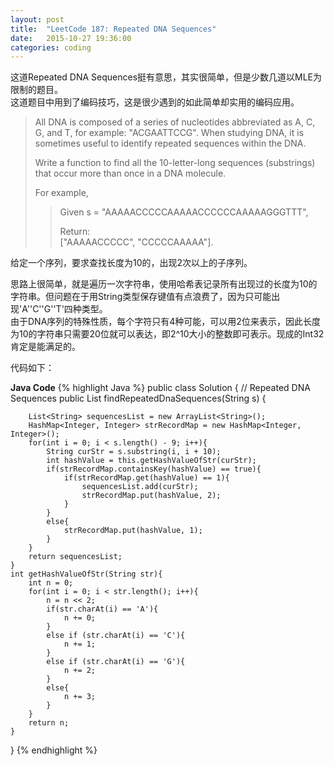 ```yaml
---
layout: post
title:  "LeetCode 187: Repeated DNA Sequences"
date:   2015-10-27 19:36:00
categories: coding
---
```


这道Repeated DNA Sequences挺有意思，其实很简单，但是少数几道以MLE为限制的题目。  
这道题目中用到了编码技巧，这是很少遇到的如此简单却实用的编码应用。

>All DNA is composed of a series of nucleotides abbreviated as A, C, G, and T, for example: "ACGAATTCCG". When studying DNA, it is sometimes useful to identify repeated sequences within the DNA.  
>
>Write a function to find all the 10-letter-long sequences (substrings) that occur more than once in a DNA molecule.  
>  
>For example,  
>
>>Given s = "AAAAACCCCCAAAAACCCCCCAAAAAGGGTTT",  
>> 
>>Return:  
>>["AAAAACCCCC", "CCCCCAAAAA"].  
>  


给定一个序列，要求查找长度为10的，出现2次以上的子序列。

思路上很简单，就是遍历一次字符串，使用哈希表记录所有出现过的长度为10的字符串。但问题在于用String类型保存键值有点浪费了，因为只可能出现'A''C''G''T'四种类型。  
由于DNA序列的特殊性质，每个字符只有4种可能，可以用2位来表示，因此长度为10的字符串只需要20位就可以表达，即2^10大小的整数即可表示。现成的Int32肯定是能满足的。

代码如下：


**Java Code**
{% highlight Java %}
public class Solution {
    // Repeated DNA Sequences
    public List<String> findRepeatedDnaSequences(String s) {
        
        List<String> sequencesList = new ArrayList<String>();
        HashMap<Integer, Integer> strRecordMap = new HashMap<Integer, Integer>();
        for(int i = 0; i < s.length() - 9; i++){
            String curStr = s.substring(i, i + 10);
            int hashValue = this.getHashValueOfStr(curStr);
            if(strRecordMap.containsKey(hashValue) == true){
                if(strRecordMap.get(hashValue) == 1){
                    sequencesList.add(curStr);
                    strRecordMap.put(hashValue, 2);
                }
            }
            else{
                strRecordMap.put(hashValue, 1);
            }
        }
        return sequencesList;
    }    
    int getHashValueOfStr(String str){
        int n = 0;
        for(int i = 0; i < str.length(); i++){
            n = n << 2;
            if(str.charAt(i) == 'A'){
                n += 0;
            }
            else if (str.charAt(i) == 'C'){
                n += 1;
            }
            else if (str.charAt(i) == 'G'){
                n += 2;
            }
            else{
                n += 3;
            }
        }
        return n;
    }
}
{% endhighlight %}
